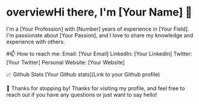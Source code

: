# overviewHi there, I'm [Your Name] 👋
I'm a [Your Profession] with [Number] years of experience in [Your Field]. I'm passionate about [Your Passion], and I love to share my knowledge and experience with others.

#📫 How to reach me:
Email: [Your Email]
LinkedIn: [Your LinkedIn]
Twitter: [Your Twitter]
Personal Website: [Your Website]

📈 Github Stats
[Your Github stats](Link to your Github profile)


🎉 Thanks for stopping by!
Thanks for visiting my profile, and feel free to reach out if you have any questions or just want to say hello!
